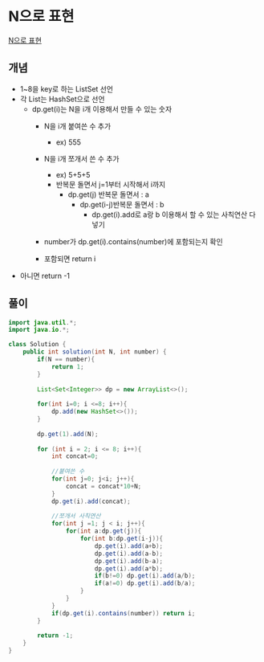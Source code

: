 # N으로 표현

[N으로 표현](https://school.programmers.co.kr/learn/courses/30/lessons/42895)

## 개념
+ 1~8을 key로 하는 ListSet 선언
+ 각 List는 HashSet으로 선언
  + dp.get(i)는 N을 i개 이용해서 만들 수 있는 숫자 
    + N을 i개 붙여쓴 수 추가
      + ex) 555
    + N을 i개 쪼개서 쓴 수 추가
      + ex) 5+5+5
      + 반복문 돌면서 j=1부터 시작해서 i까지 
        + dp.get(j) 반복문 돌면서 : a
          + dp.get(i-j)반복문 돌면서 : b
            + dp.get(i).add로 a랑 b 이용해서 할 수 있는 사칙연산 다 넣기 

    + number가 dp.get(i).contains(number)에 포함되는지 확인
    + 포함되면 return i 
+ 아니면 return -1
## 풀이
```java
import java.util.*;
import java.io.*; 

class Solution {
    public int solution(int N, int number) {
        if(N == number){
            return 1; 
        }
        
        List<Set<Integer>> dp = new ArrayList<>();
        
        for(int i=0; i <=8; i++){
            dp.add(new HashSet<>());
        }
        
        dp.get(1).add(N);
 
        for (int i = 2; i <= 8; i++){
            int concat=0;
            
            //붙여쓴 수
            for(int j=0; j<i; j++){
                concat = concat*10+N;
            }
            dp.get(i).add(concat);
            
            //쪼개서 사칙연산
            for(int j =1; j < i; j++){
                for(int a:dp.get(j)){
                    for(int b:dp.get(i-j)){
                        dp.get(i).add(a+b);
                        dp.get(i).add(a-b);
                        dp.get(i).add(b-a);
                        dp.get(i).add(a*b);
                        if(b!=0) dp.get(i).add(a/b);
                        if(a!=0) dp.get(i).add(b/a);
                    }
                }
            }
            if(dp.get(i).contains(number)) return i; 
        }
             
        return -1;
    }
}
```